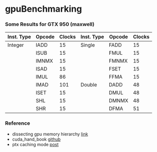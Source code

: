 # gpuBenchmarking

### Some Results for GTX 950 (maxwell)

| Inst. Type | Opcode | Clocks | Inst. Type | Opcode | Clocks |
|------------|--------|--------|------------|--------|--------|
| Integer | IADD | 15 | Single | FADD | 15 |
|  | ISUB | 15 |  | FMUL | 15 |
|  | IMNMX | 15 |  | FMNMX | 15 |
|  | ISAD | 15 |  | FSET | 15 |
|  | IMUL | 86 |  | FFMA | 15 |
|  | IMAD | 101 | Double | DADD | 48 |
|  | ISET | 15 |  | DMUL | 48 |
|  | SHL | 15 |  | DMNMX | 48 |
|  | SHR | 15 |  | DFMA | 51 |



### Reference
* dissecting gpu memory hierarchy [link](http://www.comp.hkbu.edu.hk/~chxw/gpu_benchmark.html)
* cuda_hand_book [github](https://github.com/ArchaeaSoftware/cudahandbook)
* ptx caching mode [post](http://stackoverflow.com/questions/42889632/making-better-sense-of-the-ptx-store-caching-modes)
